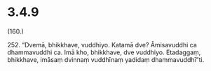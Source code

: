 

# 3.4.9



(160.)

252\. “Dvemā, bhikkhave, vuddhiyo. Katamā dve? Āmisavuddhi ca dhammavuddhi ca. Imā kho, bhikkhave, dve vuddhiyo. Etadaggaṃ, bhikkhave, imāsaṃ dvinnaṃ vuddhīnaṃ yadidaṃ dhammavuddhī”ti.



